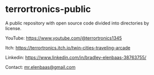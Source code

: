 # terrortronics-public
A public repository with open source code divided into directories by license.


YouTube: https://www.youtube.com/@terrortronics1345

Itch: https://terrortronics.itch.io/twin-cities-traveling-arcade

Linkedin: https://www.linkedin.com/in/bradley-elenbaas-38763755/

Contact: mr.elenbaas@gmail.com
